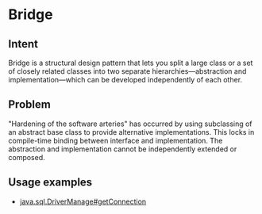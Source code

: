 # Bridge

## Intent

Bridge is a structural design pattern that lets you split a large class or a set of closely related classes into two separate hierarchies—abstraction and implementation—which can be developed independently of each other.

## Problem
"Hardening of the software arteries" has occurred by using subclassing of an abstract base class to provide alternative implementations. This locks in compile-time binding between interface and implementation. The abstraction and implementation cannot be independently extended or composed.

## Usage examples

* [java.sql.DriverManage#getConnection](https://docs.oracle.com/javase/8/docs/api/java/sql/DriverManager.html#getConnection-java.lang.String-)